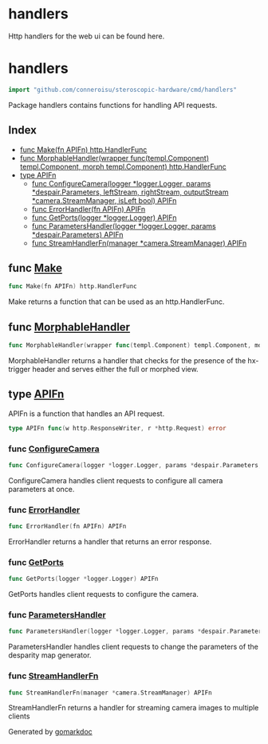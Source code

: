 # handlers

Http handlers for the web ui can be found here.

<!-- gomarkdoc:embed:start -->

<!-- Code generated by gomarkdoc. DO NOT EDIT -->

# handlers

```go
import "github.com/conneroisu/steroscopic-hardware/cmd/handlers"
```

Package handlers contains functions for handling API requests.

## Index

- [func Make\(fn APIFn\) http.HandlerFunc](<#Make>)
- [func MorphableHandler\(wrapper func\(templ.Component\) templ.Component, morph templ.Component\) http.HandlerFunc](<#MorphableHandler>)
- [type APIFn](<#APIFn>)
  - [func ConfigureCamera\(logger \*logger.Logger, params \*despair.Parameters, leftStream, rightStream, outputStream \*camera.StreamManager, isLeft bool\) APIFn](<#ConfigureCamera>)
  - [func ErrorHandler\(fn APIFn\) APIFn](<#ErrorHandler>)
  - [func GetPorts\(logger \*logger.Logger\) APIFn](<#GetPorts>)
  - [func ParametersHandler\(logger \*logger.Logger, params \*despair.Parameters\) APIFn](<#ParametersHandler>)
  - [func StreamHandlerFn\(manager \*camera.StreamManager\) APIFn](<#StreamHandlerFn>)

<a name="Make"></a>

## func [Make](<https://github.com/conneroisu/steroscopic-hardware/blob/main/cmd/handlers/api.go#L15>)

```go
func Make(fn APIFn) http.HandlerFunc
```

Make returns a function that can be used as an http.HandlerFunc.

<a name="MorphableHandler"></a>

## func [MorphableHandler](<https://github.com/conneroisu/steroscopic-hardware/blob/main/cmd/handlers/api.go#L34-L37>)

```go
func MorphableHandler(wrapper func(templ.Component) templ.Component, morph templ.Component) http.HandlerFunc
```

MorphableHandler returns a handler that checks for the presence of the hx\-trigger header and serves either the full or morphed view.

<a name="APIFn"></a>

## type [APIFn](<https://github.com/conneroisu/steroscopic-hardware/blob/main/cmd/handlers/api.go#L12>)

APIFn is a function that handles an API request.

```go
type APIFn func(w http.ResponseWriter, r *http.Request) error
```

<a name="ConfigureCamera"></a>

### func [ConfigureCamera](<https://github.com/conneroisu/steroscopic-hardware/blob/main/cmd/handlers/configure.go#L58-L63>)

```go
func ConfigureCamera(logger *logger.Logger, params *despair.Parameters, leftStream, rightStream, outputStream *camera.StreamManager, isLeft bool) APIFn
```

ConfigureCamera handles client requests to configure all camera parameters at once.

<a name="ErrorHandler"></a>

### func [ErrorHandler](<https://github.com/conneroisu/steroscopic-hardware/blob/main/cmd/handlers/api.go#L49-L51>)

```go
func ErrorHandler(fn APIFn) APIFn
```

ErrorHandler returns a handler that returns an error response.

<a name="GetPorts"></a>

### func [GetPorts](<https://github.com/conneroisu/steroscopic-hardware/blob/main/cmd/handlers/ports.go#L15-L17>)

```go
func GetPorts(logger *logger.Logger) APIFn
```

GetPorts handles client requests to configure the camera.

<a name="ParametersHandler"></a>

### func [ParametersHandler](<https://github.com/conneroisu/steroscopic-hardware/blob/main/cmd/handlers/configure.go#L15>)

```go
func ParametersHandler(logger *logger.Logger, params *despair.Parameters) APIFn
```

ParametersHandler handles client requests to change the parameters of the desparity map generator.

<a name="StreamHandlerFn"></a>

### func [StreamHandlerFn](<https://github.com/conneroisu/steroscopic-hardware/blob/main/cmd/handlers/stream.go#L17>)

```go
func StreamHandlerFn(manager *camera.StreamManager) APIFn
```

StreamHandlerFn returns a handler for streaming camera images to multiple clients

Generated by [gomarkdoc](<https://github.com/princjef/gomarkdoc>)

<!-- gomarkdoc:embed:end -->
